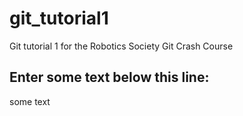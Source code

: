 # git_tutorial1
Git tutorial 1 for the Robotics Society Git Crash Course


Enter some text below this line:
--------------------
some text

